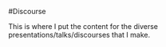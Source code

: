 #Discourse

This is where I put the content for the diverse presentations/talks/discourses that I make.
